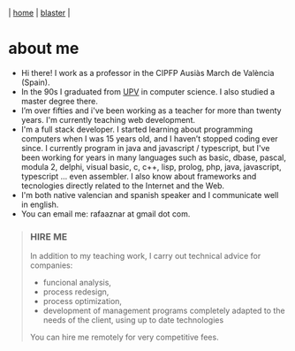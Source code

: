 
| [home](home.md) | [blaster](blaster.md) |

# about me

* Hi there! I work as a professor in the CIPFP Ausiàs March de València (Spain).
* In the 90s I graduated from [UPV](https://www.upv.es/en) in computer science. I also studied a master degree there.
* I’m over fifties and i've been working as a teacher for more than twenty years. I'm currently teaching web development.
* I'm a full stack developer. I started learning about programming computers when I was 15 years old, and I haven’t stopped coding ever since. I currently program in java and javascript / typescript, but I've been working for years in many languages such as basic, dbase, pascal, modula 2, delphi, visual basic, c, c++, lisp, prolog, php, java, javascript, typescript ... even assembler. I also know about frameworks and tecnologies directly related to the Internet and the Web.
* I'm both native valencian and spanish speaker and I communicate well in english.
* You can email me: rafaaznar at gmail dot com.



>### HIRE ME
>In addition to my teaching work, I carry out technical advice for companies: 
>- funcional analysis, 
>- process redesign, 
>- process optimization, 
>- development of management programs completely adapted to the needs of the client, using up to date technologies
>
>You can hire me remotely for very competitive fees.


